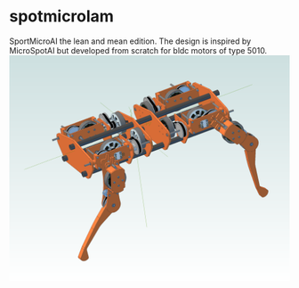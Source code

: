# spotmicrolam
SportMicroAI the lean and mean edition.
The design is inspired by MicroSpotAI but developed from scratch for bldc motors of type 5010.
![Logo](/images/sma_lam.png)
